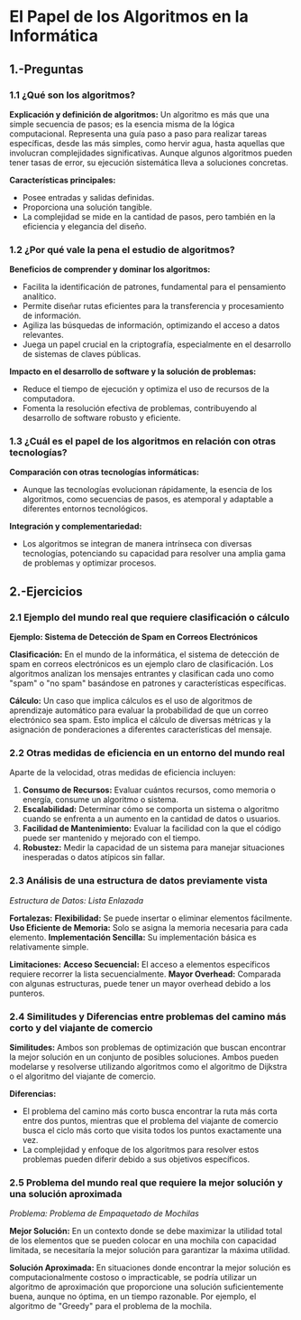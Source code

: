 # El Papel de los Algoritmos en la Informática

## 1.-Preguntas
### 1.1 ¿Qué son los algoritmos?

**Explicación y definición de algoritmos:**
  Un algoritmo es más que una simple secuencia de pasos; es la esencia misma de la lógica computacional. Representa una guía paso a paso para realizar tareas específicas, desde las más simples, como hervir agua, hasta aquellas que involucran complejidades significativas. Aunque algunos algoritmos pueden tener tasas de error, su ejecución sistemática lleva a soluciones concretas.

**Características principales:**
  - Posee entradas y salidas definidas.
  - Proporciona una solución tangible.
  - La complejidad se mide en la cantidad de pasos, pero también en la eficiencia y elegancia del diseño.


### 1.2 ¿Por qué vale la pena el estudio de algoritmos?

**Beneficios de comprender y dominar los algoritmos:**
  - Facilita la identificación de patrones, fundamental para el pensamiento analítico.
  - Permite diseñar rutas eficientes para la transferencia y procesamiento de información.
  - Agiliza las búsquedas de información, optimizando el acceso a datos relevantes.
  - Juega un papel crucial en la criptografía, especialmente en el desarrollo de sistemas de claves públicas.

**Impacto en el desarrollo de software y la solución de problemas:**
  - Reduce el tiempo de ejecución y optimiza el uso de recursos de la computadora.
  - Fomenta la resolución efectiva de problemas, contribuyendo al desarrollo de software robusto y eficiente.

### 1.3 ¿Cuál es el papel de los algoritmos en relación con otras tecnologías?

**Comparación con otras tecnologías informáticas:**
  - Aunque las tecnologías evolucionan rápidamente, la esencia de los algoritmos, como secuencias de pasos, es atemporal y adaptable a diferentes entornos tecnológicos.

**Integración y complementariedad:**
  - Los algoritmos se integran de manera intrínseca con diversas tecnologías, potenciando su capacidad para resolver una amplia gama de problemas y optimizar procesos.


## 2.-Ejercicios

### 2.1 Ejemplo del mundo real que requiere clasificación o cálculo

**Ejemplo: Sistema de Detección de Spam en Correos Electrónicos**

**Clasificación:** En el mundo de la informática, el sistema de detección de spam en correos electrónicos es un ejemplo claro de clasificación. Los algoritmos analizan los mensajes entrantes y clasifican cada uno como "spam" o "no spam" basándose en patrones y características específicas.

**Cálculo:** Un caso que implica cálculos es el uso de algoritmos de aprendizaje automático para evaluar la probabilidad de que un correo electrónico sea spam. Esto implica el cálculo de diversas métricas y la asignación de ponderaciones a diferentes características del mensaje.

### 2.2 Otras medidas de eficiencia en un entorno del mundo real

Aparte de la velocidad, otras medidas de eficiencia incluyen:

1. **Consumo de Recursos:** Evaluar cuántos recursos, como memoria o energía, consume un algoritmo o sistema.
2. **Escalabilidad:** Determinar cómo se comporta un sistema o algoritmo cuando se enfrenta a un aumento en la cantidad de datos o usuarios.
3. **Facilidad de Mantenimiento:** Evaluar la facilidad con la que el código puede ser mantenido y mejorado con el tiempo.
4. **Robustez:** Medir la capacidad de un sistema para manejar situaciones inesperadas o datos atípicos sin fallar.

### 2.3 Análisis de una estructura de datos previamente vista

*Estructura de Datos: Lista Enlazada*

**Fortalezas:**
**Flexibilidad:** Se puede insertar o eliminar elementos fácilmente.
**Uso Eficiente de Memoria:** Solo se asigna la memoria necesaria para cada elemento.
**Implementación Sencilla:** Su implementación básica es relativamente simple.

**Limitaciones:**
**Acceso Secuencial:** El acceso a elementos específicos requiere recorrer la lista secuencialmente.
**Mayor Overhead:** Comparada con algunas estructuras, puede tener un mayor overhead debido a los punteros.

### 2.4 Similitudes y Diferencias entre problemas del camino más corto y del viajante de comercio

**Similitudes:**
Ambos son problemas de optimización que buscan encontrar la mejor solución en un conjunto de posibles soluciones. Ambos pueden modelarse y resolverse utilizando algoritmos como el algoritmo de Dijkstra o el algoritmo del viajante de comercio.

**Diferencias:**
- El problema del camino más corto busca encontrar la ruta más corta entre dos puntos, mientras que el problema del viajante de comercio busca el ciclo más corto que visita todos los puntos exactamente una vez.
- La complejidad y enfoque de los algoritmos para resolver estos problemas pueden diferir debido a sus objetivos específicos.

### 2.5 Problema del mundo real que requiere la mejor solución y una solución aproximada

*Problema: Problema de Empaquetado de Mochilas*

**Mejor Solución:**
En un contexto donde se debe maximizar la utilidad total de los elementos que se pueden colocar en una mochila con capacidad limitada, se necesitaría la mejor solución para garantizar la máxima utilidad.

**Solución Aproximada:**
En situaciones donde encontrar la mejor solución es computacionalmente costoso o impracticable, se podría utilizar un algoritmo de aproximación que proporcione una solución suficientemente buena, aunque no óptima, en un tiempo razonable. Por ejemplo, el algoritmo de "Greedy" para el problema de la mochila.

